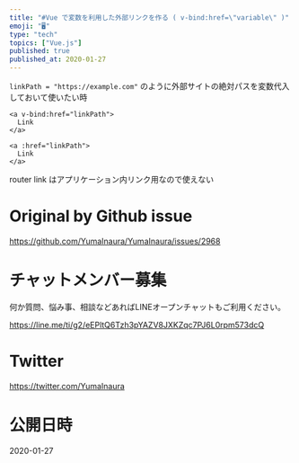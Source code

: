 ```yaml
---
title: "#Vue で変数を利用した外部リンクを作る ( v-bind:href=\"variable\" )"
emoji: "🖥"
type: "tech"
topics: ["Vue.js"]
published: true
published_at: 2020-01-27
---
```



`linkPath = "https://example.com"` のように外部サイトの絶対パスを変数代入しておいて使いたい時


```vue
<a v-bind:href="linkPath">
  Link
</a>
```

```vue
<a :href="linkPath">
  Link
</a>
```

router link はアプリケーション内リンク用なので使えない

# Original by Github issue

https://github.com/YumaInaura/YumaInaura/issues/2968








<!-- Update From Qiita API -->

# チャットメンバー募集


何か質問、悩み事、相談などあればLINEオープンチャットもご利用ください。

https://line.me/ti/g2/eEPltQ6Tzh3pYAZV8JXKZqc7PJ6L0rpm573dcQ





# Twitter


https://twitter.com/YumaInaura


<!-- Update From Qiita API -->



# 公開日時

2020-01-27
